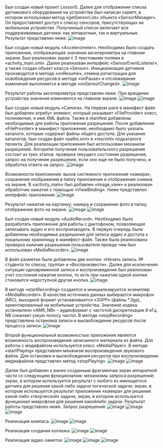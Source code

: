 Был создан новый проект Lesson5. Далее для отображения списка датчикового оборудования на устройстве был написан скрипт, в котором использован метод «getSensorList» объекта «SensorManager». Он предоставляет доступ к списку сенсоров, присутствующих на мобильном
устройстве. Полученный список включает все поддерживаемые датчики: как аппаратные, так и виртуальные. Результат представлен ниже:
![image](https://github.com/user-attachments/assets/cdab96b7-03ed-4b5f-89f2-e45ac05a03bf)

Был создан новый модуль «Accelerometer». Необходимо было создать приложение, отображающее значения акселерометра на главном экране. 
Был реализован экран с 3 текстовыми полями в «activity_main.xml». Далее реализован интерфейс «SensorEventListener», а также создан объект класса «Sensor». Инициализация датчиков производится в методе «onResume», отмена регистрации для освобождения ресурсов в методе «onPause» и отслеживание изменений выполняется в методе «onSensorChanged».
![image](https://github.com/user-attachments/assets/abad2508-451a-4061-a541-bf86858d7828)

Результат работы акселерометра представлен ниже. При вращении устройства значения изменяются на главном экране.
![image](https://github.com/user-attachments/assets/e8d5aeff-f85e-4826-bdb8-e9c09d3015cb)
![image](https://github.com/user-attachments/assets/5d1d8fca-4749-442a-b499-d344db3f1b78)

Был создан новый модуль «Camera». На первом шаге в манифест файл был добавлен атрибут <provider> элемент, который указывает «FileProvider» класс, полномочия, и имя XML файла. Также в manifest добавлены необходимые для работы приложения разрешения. 
После добавления «FileProvider» в манифест приложения, необходимо было указать каталоги, которые содержат файлы общего доступа. Для указания каталогов, был создан файл «paths.xml» в «res/xml» подкаталоге проекта.
Для реализации приложения был использован механизм разрешений. Алгоритм получения пользовательского разрешения состоит из трех этапов: проверка текущего состояния разрешения, запрос на получение разрешения, если оно еще не было получено, и обработка ответа на запрос.
![image](https://github.com/user-attachments/assets/983c580a-99cc-4443-b005-925800f5fecb)

Возможности приложения: вызов системного приложения «камера», сохранение изображения в папку приложения и отображение снимка на экране. В «activity_main» был добавлен «image_view» и реализован обработчик нажатия с помощью «ViewBinding». Ниже представлен интерфейс приложения:
![image](https://github.com/user-attachments/assets/b4898dca-588c-4a99-af81-93d81fb98abf)

Результат нажатия на картинку: камера и сохранение фото в папку, отображение фото на экране.
![image](https://github.com/user-attachments/assets/3245026c-3341-4ce0-bc09-5976781e9703)
![image](https://github.com/user-attachments/assets/64e26dbc-8033-4d1c-9659-c4be6fc60f31)

Был создан новый модуль «AudioRecord». Необходимо было разработать приложение для работы с диктофоном, позволяющее записывать аудио и его воспроизводить. В первую очередь были добавлены необходимые разрешения для записи аудио и доступа к локальному хранилищу в манифест-файл. Также была реализована проверка наличия разрешения пользователя прежде чем был использован «MediaRecorder».
![image](https://github.com/user-attachments/assets/eadeabe3-747e-4b12-8ae3-3f6d384e6fc6)

В файл разметки были добавлены две кнопки: «Начать запись. № студента по списку, группа» и «Воспроизвести». Далее для исключения ситуации одновременной записи и воспроизведения был реализован учет состояния нажатия кнопок, то есть при нажатии одной кнопки становится недоступной другая кнопка.
![image](https://github.com/user-attachments/assets/44f47ae8-58e8-4b3c-8576-b2c6c42228da)

В методе «startRecording» создается и инициализируется экземпляр «MediaRecorder». В качестве источника данных выбирается микрофон (MIC), выходной формат устанавливается «3GPP» (файлы *.3gp), ориентированный на мобильные устройства. Значение кодека установлено «AMR_NB» – аудиоформат с частотой дискретизации 8 кГц. NB означает узкую полосу частот. В методе «stopRecording» представлена остановка записи и высвобождение ресурсов после процесса записи.
![image](https://github.com/user-attachments/assets/f13a127a-63c7-4507-b11f-e8a77c174110)

Второй функциональной возможностью приложения является возможность воспроизведения записанного материала из файла. Для работы с медифайлом используется класс «MediaPlayer». В методе «startPlaying» представлен механизм воспроизведения звукового файла. Для остановки и высвобождения ресурсов при воспроизведении медиафайлов представлен метод «stopPlaying».
![image](https://github.com/user-attachments/assets/f562c34a-894a-488e-8ae7-0e80d50fe6e7)
![image](https://github.com/user-attachments/assets/cfedd8ca-507e-45d1-ab53-3cb928cdb3c1)

Далее был добавлен к ранее созданным фрагментам экран аппаратной части со следующим функционалом: механизмы запроса разрешений; экран, в котором используется результат с любого из имеющегося датчика для решения какой-либо задачи логической задачи; экран, в котором используется результат приложения «камера» для решения какой-либо «творческой» задачи; экран, в котором используется функционал микрофона для решения какойлибо задачи. Результат работы представлен ниже.
Запрос разрешений:
![image](https://github.com/user-attachments/assets/07dd0ac4-9b24-4836-87bf-ac6a5cedde80)
![image](https://github.com/user-attachments/assets/e5bf2ac6-cdf8-4a28-8f5f-6e833757a617)
![image](https://github.com/user-attachments/assets/fd11c88a-2639-4fab-8c92-96865bb38ef3)

Реализация компаса:
![image](https://github.com/user-attachments/assets/3c296702-249f-4288-8ffc-0189283f2756)
![image](https://github.com/user-attachments/assets/38f6c9a3-d119-44d1-bf3f-b07d35f83276)

Реализация создания коллажа:
![image](https://github.com/user-attachments/assets/d20fa109-b111-41f3-b588-69b1ccfcbb5b)
![image](https://github.com/user-attachments/assets/db15131d-4255-46a5-8108-fbe981540b80)

Реализация аудио-заметок:
![image](https://github.com/user-attachments/assets/16a3af62-6cb8-4744-bb24-7d525eeb3aed)
![image](https://github.com/user-attachments/assets/cf9aef6a-104f-478a-ac72-f1dff4d3ebf4)
![image](https://github.com/user-attachments/assets/6c5086d1-2174-456d-b868-f529c8127978)

